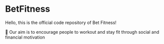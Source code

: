 # BetFitness
Hello, this is the official code repository of Bet Fitness!

💸 Our aim is to encourage people to workout and stay fit through social and financial motivation
